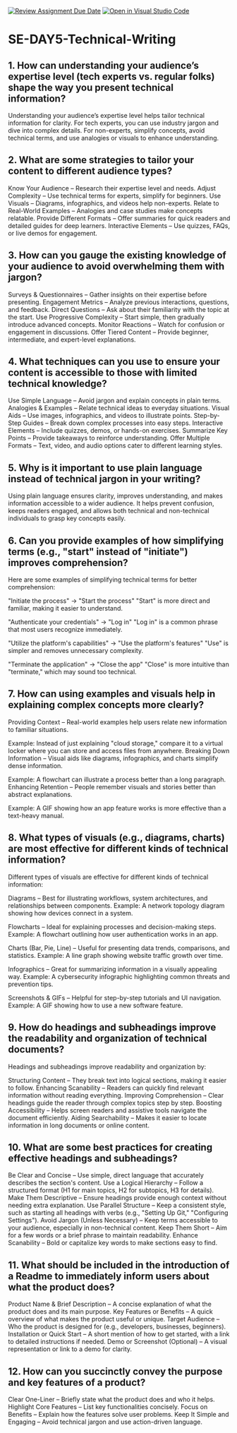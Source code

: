 [![Review Assignment Due Date](https://classroom.github.com/assets/deadline-readme-button-22041afd0340ce965d47ae6ef1cefeee28c7c493a6346c4f15d667ab976d596c.svg)](https://classroom.github.com/a/zsAR-pyY)
[![Open in Visual Studio Code](https://classroom.github.com/assets/open-in-vscode-2e0aaae1b6195c2367325f4f02e2d04e9abb55f0b24a779b69b11b9e10269abc.svg)](https://classroom.github.com/online_ide?assignment_repo_id=18486875&assignment_repo_type=AssignmentRepo)
# SE-DAY5-Technical-Writing
## 1. How can understanding your audience’s expertise level (tech experts vs. regular folks) shape the way you present technical information?
Understanding your audience’s expertise level helps tailor technical information for clarity. For tech experts, you can use industry jargon and dive into complex details. For non-experts, simplify concepts, avoid technical terms, and use analogies or visuals to enhance understanding.
## 2. What are some strategies to tailor your content to different audience types?
Know Your Audience – Research their expertise level and needs.
Adjust Complexity – Use technical terms for experts, simplify for beginners.
Use Visuals – Diagrams, infographics, and videos help non-experts.
Relate to Real-World Examples – Analogies and case studies make concepts relatable.
Provide Different Formats – Offer summaries for quick readers and detailed guides for deep learners.
Interactive Elements – Use quizzes, FAQs, or live demos for engagement.
## 3. How can you gauge the existing knowledge of your audience to avoid overwhelming them with jargon?
Surveys & Questionnaires – Gather insights on their expertise before presenting.
Engagement Metrics – Analyze previous interactions, questions, and feedback.
Direct Questions – Ask about their familiarity with the topic at the start.
Use Progressive Complexity – Start simple, then gradually introduce advanced concepts.
Monitor Reactions – Watch for confusion or engagement in discussions.
Offer Tiered Content – Provide beginner, intermediate, and expert-level explanations.
## 4. What techniques can you use to ensure your content is accessible to those with limited technical knowledge?
Use Simple Language – Avoid jargon and explain concepts in plain terms.
Analogies & Examples – Relate technical ideas to everyday situations.
Visual Aids – Use images, infographics, and videos to illustrate points.
Step-by-Step Guides – Break down complex processes into easy steps.
Interactive Elements – Include quizzes, demos, or hands-on exercises.
Summarize Key Points – Provide takeaways to reinforce understanding.
Offer Multiple Formats – Text, video, and audio options cater to different learning styles.
## 5. Why is it important to use plain language instead of technical jargon in your writing?
Using plain language ensures clarity, improves understanding, and makes information accessible to a wider audience. It helps prevent confusion, keeps readers engaged, and allows both technical and non-technical individuals to grasp key concepts easily.
## 6. Can you provide examples of how simplifying terms (e.g., "start" instead of "initiate") improves comprehension?
Here are some examples of simplifying technical terms for better comprehension:

"Initiate the process" → "Start the process"
"Start" is more direct and familiar, making it easier to understand.

"Authenticate your credentials" → "Log in"
"Log in" is a common phrase that most users recognize immediately.

"Utilize the platform's capabilities" → "Use the platform's features"
"Use" is simpler and removes unnecessary complexity.

"Terminate the application" → "Close the app"
"Close" is more intuitive than "terminate," which may sound too technical.

## 7. How can using examples and visuals help in explaining complex concepts more clearly?
Providing Context – Real-world examples help users relate new information to familiar situations.

Example: Instead of just explaining "cloud storage," compare it to a virtual locker where you can store and access files from anywhere.
Breaking Down Information – Visual aids like diagrams, infographics, and charts simplify dense information.

Example: A flowchart can illustrate a process better than a long paragraph.
Enhancing Retention – People remember visuals and stories better than abstract explanations.

Example: A GIF showing how an app feature works is more effective than a text-heavy manual.

## 8. What types of visuals (e.g., diagrams, charts) are most effective for different kinds of technical information?
Different types of visuals are effective for different kinds of technical information:

Diagrams – Best for illustrating workflows, system architectures, and relationships between components.
Example: A network topology diagram showing how devices connect in a system.

Flowcharts – Ideal for explaining processes and decision-making steps.
Example: A flowchart outlining how user authentication works in an app.

Charts (Bar, Pie, Line) – Useful for presenting data trends, comparisons, and statistics.
Example: A line graph showing website traffic growth over time.

Infographics – Great for summarizing information in a visually appealing way.
Example: A cybersecurity infographic highlighting common threats and prevention tips.

Screenshots & GIFs – Helpful for step-by-step tutorials and UI navigation.
Example: A GIF showing how to use a new software feature.

## 9. How do headings and subheadings improve the readability and organization of technical documents?
Headings and subheadings improve readability and organization by:

Structuring Content – They break text into logical sections, making it easier to follow.
Enhancing Scanability – Readers can quickly find relevant information without reading everything.
Improving Comprehension – Clear headings guide the reader through complex topics step by step.
Boosting Accessibility – Helps screen readers and assistive tools navigate the document efficiently.
Aiding Searchability – Makes it easier to locate information in long documents or online content.

## 10. What are some best practices for creating effective headings and subheadings?
Be Clear and Concise – Use simple, direct language that accurately describes the section's content.
Use a Logical Hierarchy – Follow a structured format (H1 for main topics, H2 for subtopics, H3 for details).
Make Them Descriptive – Ensure headings provide enough context without needing extra explanation.
Use Parallel Structure – Keep a consistent style, such as starting all headings with verbs (e.g., "Setting Up Git," "Configuring Settings").
Avoid Jargon (Unless Necessary) – Keep terms accessible to your audience, especially in non-technical content.
Keep Them Short – Aim for a few words or a brief phrase to maintain readability.
Enhance Scanability – Bold or capitalize key words to make sections easy to find.

## 11. What should be included in the introduction of a Readme to immediately inform users about what the product does?
Product Name & Brief Description – A concise explanation of what the product does and its main purpose.
Key Features or Benefits – A quick overview of what makes the product useful or unique.
Target Audience – Who the product is designed for (e.g., developers, businesses, beginners).
Installation or Quick Start – A short mention of how to get started, with a link to detailed instructions if needed.
Demo or Screenshot (Optional) – A visual representation or link to a demo for clarity.

## 12. How can you succinctly convey the purpose and key features of a product?
Clear One-Liner – Briefly state what the product does and who it helps.
Highlight Core Features – List key functionalities concisely.
Focus on Benefits – Explain how the features solve user problems.
Keep It Simple and Engaging – Avoid technical jargon and use action-driven language.
